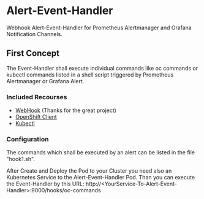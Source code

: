 # Alert-Event-Handler
Webhook Alert-Event-Handler for Prometheus Alertmanager and Grafana Notification Channels.

## First Concept 
The Event-Handler shall execute individual commands like oc commands or kubectl commands listed in a shell script triggered by Prometheus Alertmanager or Grafana Alert.

### Included Recourses 
* [WebHook](https://github.com/adnanh/webhook) (Thanks for the great project)
* [OpenShift Client](https://docs.openshift.com/container-platform/4.5/cli_reference/openshift_cli/getting-started-cli.html)
* [Kubectl](https://kubernetes.io/de/docs/tasks/tools/install-kubectl/)

### Configuration
The commands which shall be executed by an alert can be listed in the file "hook1.sh".

After Create and Deploy the Pod to your Cluster you need also an Kubernetes Service to the Alert-Event-Handler Pod. Than you can execute the Event-Handler by this URL: 
http://\<YourService-To-Alert-Event-Handler>:9000/hooks/oc-commands